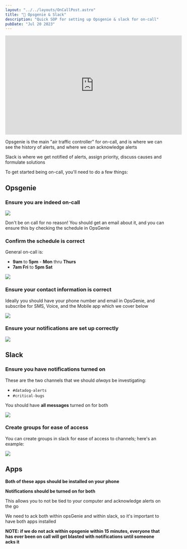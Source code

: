 ```yaml
---
layout: "../../layouts/OnCallPost.astro"
title: "🧞 Opsgenie & Slack"
description: "Quick SOP for setting up Opsgenie & slack for on-call"
pubDate: "Jul 20 2023"
---
```


<div class="iframe-wrapper">
  <iframe width="560" height="315" src="https://www.youtube.com/embed/390pZ9egMEs" title="YouTube video player" frameborder="0" allow="accelerometer; autoplay; clipboard-write; encrypted-media; gyroscope; picture-in-picture; web-share" allowfullscreen></iframe>
</div>

Opsgenie is the main "air traffic controller" for on-call, and is where we can see the history of alerts, and where we can acknowledge alerts

Slack is where we get notified of alerts, assign priority, discuss causes and formulate solutions

To get started being on-call, you'll need to do a few things:

## Opsgenie

### Ensure you are indeed on-call

<img src="/oncall-start.png" /><br>

Don't be on call for no reason! You should get an email about it, and you can ensure this by checking the schedule in OpsGenie

### Confirm the schedule is correct

General on-call is:

- **9am** to **5pm** - **Mon** thru **Thurs**
- **7am Fri** to **5pm Sat** 

<img src="/oc-schedule.png" /><br>

### Ensure your contact information is correct

Ideally you should have your phone number and email in OpsGenie, and subscribe for SMS, Voice, and the Mobile app which we cover below

<img src="/oc-contact.png" /><br>

### Ensure your notifications are set up correctly

<img src="/oc-rules.png" /><br>

## Slack

### Ensure you have notifications turned on

These are the two channels that we should *always* be investigating:

- `#datadog-alerts`
- `#critical-bugs`

You should have **all messages** turned on for both

<img src="/datadog-alerts.png" /><br>

### Create groups for ease of access

You can create groups in slack for ease of access to channels; here's an example:

<img src="/slack-groups.png" /><br>

## Apps

**Both of these apps should be installed on your phone**

**Notifications should be turned on for both**

This allows you to not be tied to your computer and acknowledge alerts on the go

We need to ack both within opsGenie and within slack, so it's important to have both apps installed

**NOTE: if we do not ack within opsgenie within 15 minutes, everyone that has ever been on call will get blasted with notifications until someone acks it**